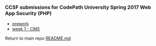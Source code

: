 ### CCSF submissions for CodePath University Spring 2017 Web App Security (PHP)

- [prework](prework.md)
- [week 1 - CMS](week1-cms.md)


Return to main repo [README.md](https://github.com/CCSF-Coders/ccsf-codepath-university)
